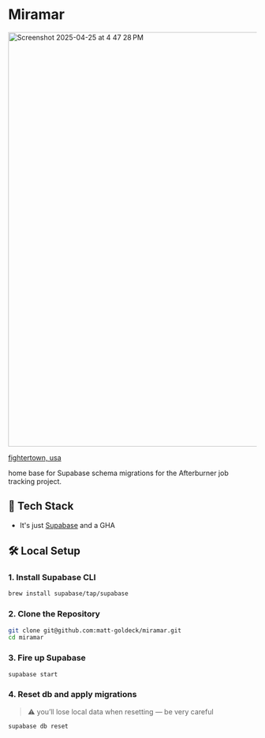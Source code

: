 # Miramar
<img width="840" alt="Screenshot 2025-04-25 at 4 47 28 PM" src="https://github.com/user-attachments/assets/65a85e73-1c2f-4212-bdd4-93c44e19d93e" />

[fightertown, usa](https://youtu.be/okyLAKclleo)

home base for Supabase schema migrations for the Afterburner job tracking project.


## 🧰 Tech Stack
* It's just [Supabase](https://supabase.com/) and a GHA

## 🛠️ Local Setup

### 1. Install Supabase CLI
```bash
brew install supabase/tap/supabase
```

### 2. Clone the Repository
```bash
git clone git@github.com:matt-goldeck/miramar.git
cd miramar
```

### 3. Fire up Supabase
```bash
supabase start
```

### 4. Reset db and apply migrations
> ⚠️ you’ll lose local data when resetting — be very careful
```bash
supabase db reset
```


